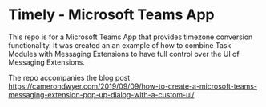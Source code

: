 # Timely - Microsoft Teams App

This repo is for a Microsoft Teams App that provides timezone conversion functionality. It was created an an example of how to combine Task Modules with Messaging Extensions to have full control over the UI of Messaging Extensions.

The repo accompanies the blog post https://camerondwyer.com/2019/09/09/how-to-create-a-microsoft-teams-messaging-extension-pop-up-dialog-with-a-custom-ui/

